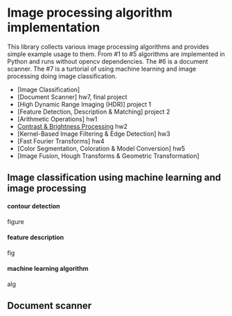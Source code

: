 # Image processing algorithm implementation

This library collects various image processing algorithms and provides simple example usage to them. From #1  to #5 algorithms are implemented in Python and runs without opencv dependencies. The #6 is a document scanner. The #7 is a turtorial of using machine learning and image processing doing image classification.

- [Image Classification]
- [Document Scanner] hw7, final project
- [High Dynamic Range Imaging (HDR)] project 1
- [Feature Detection, Description & Matching] project 2
- [Arithmetic Operations] hw1
- [Contrast & Brightness Processing](#Contrast-&-Brightness-Processing) hw2
- [Kernel-Based Image Filtering & Edge Detection] hw3 
- [Fast Fourier Transforms] hw4
- [Color Segmentation, Coloration & Model Conversion] hw5
- [Image Fusion, Hough Transforms & Geometric Transformation]
  
## Image classification using machine learning and image processing

#### contour detection

figure

#### feature description

fig

#### machine learning algorithm

alg

## Document scanner